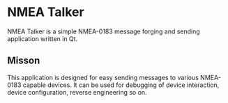 # NMEA Talker

NMEA Talker is a simple NMEA-0183 message forging and sending application written in Qt.

## Misson

This application is designed for easy sending messages to various NMEA-0183 capable devices. It can be used for debugging of device interaction, device configuration, reverse engineering so on.

